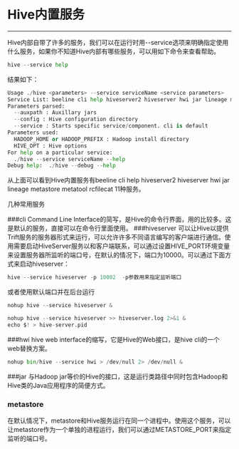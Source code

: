 # Hive内置服务

---

Hive内部自带了许多的服务，我们可以在运行时用--service选项来明确指定使用什么服务，如果你不知道Hive内部有哪些服务，可以用如下命令来查看帮助。
```python 
hive --service help
```
结果如下：
```python 
Usage ./hive <parameters> --service serviceName <service parameters>
Service List: beeline cli help hiveserver2 hiveserver hwi jar lineage metastore metatool rcfilecat 
Parameters parsed:
  --auxpath : Auxillary jars 
  --config : Hive configuration directory
  --service : Starts specific service/component. cli is default
Parameters used:
  HADOOP_HOME or HADOOP_PREFIX : Hadoop install directory
  HIVE_OPT : Hive options
For help on a particular service:
  ./hive --service serviceName --help
Debug help:  ./hive --debug --help
```
从上面可以看到Hive内置服务有beeline cli help hiveserver2 hiveserver hwi jar lineage metastore metatool rcfilecat 11种服务。

几种常用服务

###cli
Command Line Interface的简写，是Hive的命令行界面，用的比较多。这是默认的服务，直接可以在命令行里面使用。
###hiveserver
 可以让Hive以提供Trift服务的服务器形式来运行，可以允许许多不同语言编写的客户端进行通信。使用需要启动HiveServer服务以和客户端联系，可以通过设置HIVE_PORT环境变量来设置服务器所监听的端口号，在默认的情况下，端口为10000。可以通过下面方式来启动hiveserver：
```python 
hive --service hiveserver -p 10002  -p参数用来指定监听端口
```
  或者使用默认端口并在后台运行
```python 
nohup hive --service hiveserver & 
```
```python
nohup hive --service hiveserver >> hiveserver.log 2>&1 &
echo $! > hive-server.pid
```

###hwi
hive web interface的缩写，它是Hive的Web接口，是hive cli的一个web替换方案。
```python
nohup bin/hive --service hwi > /dev/null 2> /dev/null &
```
###jar
与Hadoop jar等价的Hive的接口，这是运行类路径中同时包含Hadoop和Hive类的Java应用程序的简便方式。
### metastore
 在默认情况下，metastore和Hive服务运行在同一个进程中。使用这个服务，可以让metastore作为一个单独的进程运行，我们可以通过METASTORE_PORT来指定监听的端口号。